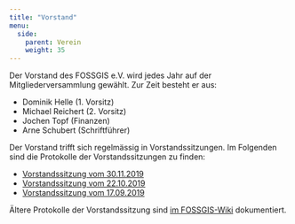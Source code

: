 ```yaml
---
title: "Vorstand"
menu:
  side:
    parent: Verein
    weight: 35
---
```


Der Vorstand des FOSSGIS e.V. wird jedes Jahr auf der Mitgliederversammlung gewählt. Zur Zeit besteht er aus:

* Dominik Helle (1. Vorsitz)
* Michael Reichert (2. Vorsitz)
* Jochen Topf (Finanzen)
* Arne Schubert (Schriftführer)

Der Vorstand trifft sich regelmässig in Vorstandssitzungen. Im Folgenden sind die Protokolle der Vorstandssitzungen zu finden:

* [Vorstandssitzung vom 30.11.2019](2019-11-30-protokoll-vorstandssitzung)
* [Vorstandssitzung vom 22.10.2019](2019-10-22-protokoll-vorstandssitzung)
* [Vorstandssitzung vom 17.09.2019](2019-09-17-protokoll-vorstandssitzung)

Ältere Protokolle der Vorstandssitzung sind [im FOSSGIS-Wiki](https://fossgis.de/wiki/Kategorie:Vorstandsprotokolle) dokumentiert. 

